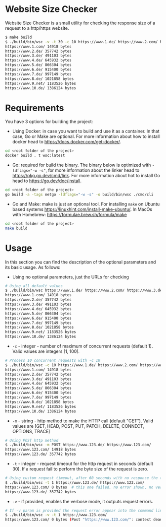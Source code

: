 # Website Size Checker

Website Size Checker is a small utility for checking the response size of a request to a http/https website.

```bash
$ make build
$ ./build/bin/wsc -v -t 30 -c 10 https://www.1.de/ https://www.2.com/ https://www.3.de/ https://www.4.de https://www.5.de/ https://www.6.de/ https://www.7.de/ https://www.8.de/ https://www.9.de/ https://www.10.net/
https://www.1.com/ 14918 bytes
https://www.2.de/ 357742 bytes
https://www.3.de/ 491103 bytes
https://www.4.de/ 645932 bytes
https://www.5.de/ 866304 bytes
https://www.6.de/ 915400 bytes
https://www.7.de/ 997149 bytes
https://www.8.de/ 1021858 bytes
https://www.9.net/ 1183526 bytes
https://www.10.de/ 1386124 bytes
```

# Requirements

You have 3 options for building the project:

* Using Docker: in case you want to build and use it as a container. In that case, Go or Make are optional. For more information about how to install docker head to https://docs.docker.com/get-docker/.

```bash
cd <root folder of the project>
docker build . t wsc:latest
```

* Go: required for build the binary. The binary below is optimized with `-ldflags="-w -s"`, for more information about the linker head to https://pkg.go.dev/cmd/link. For more information about hot to install Go head to https://go.dev/doc/install. 

```bash
cd <root folder of the project>
go build -a -tags netgo -ldflags="-w -s" -o build/bin/wsc ./cmd/cli
``` 

* Go and Make: make is just an optional tool. For installing `make` on Ubuntu based systems https://linuxhint.com/install-make-ubuntu/. In MacOs with Homebrew: https://formulae.brew.sh/formula/make

```bash
cd <root folder of the project>
make build
``` 


# Usage

In this section you can find the description of the optional parameters and its basic usage. As follows: 

* Using no optional parameters, just the URLs for checking
```bash
# Using all default values
$ ./build/bin/wsc https://www.1.de/ https://www.2.com/ https://www.3.de/ https://www.4.de https://www.5.de/ https://www.6.de/ https://www.7.de/ https://www.8.de/ https://www.9.de/ https://www.10.net/
https://www.1.com/ 14918 bytes
https://www.2.de/ 357742 bytes
https://www.3.de/ 491103 bytes
https://www.4.de/ 645932 bytes
https://www.5.de/ 866304 bytes
https://www.6.de/ 915400 bytes
https://www.7.de/ 997149 bytes
https://www.8.de/ 1021858 bytes
https://www.9.net/ 1183526 bytes
https://www.10.de/ 1386124 bytes
```

* `-c` - integer - number of maximum of concurrent requests (default 1). Valid values are integers [1, 100].
```bash
# Process 10 concurrent requests with -c 10
$ ./build/bin/wsc -c 10 https://www.1.de/ https://www.2.com/ https://www.3.de/ https://www.4.de https://www.5.de/ https://www.6.de/ https://www.7.de/ https://www.8.de/ https://www.9.de/ https://www.10.net/
https://www.1.com/ 14918 bytes
https://www.2.de/ 357742 bytes
https://www.3.de/ 491103 bytes
https://www.4.de/ 645932 bytes
https://www.5.de/ 866304 bytes
https://www.6.de/ 915400 bytes
https://www.7.de/ 997149 bytes
https://www.8.de/ 1021858 bytes
https://www.9.net/ 1183526 bytes
https://www.10.de/ 1386124 bytes
```

* `-m` - string - http method to make the HTTP call (default "GET"). Valid values are [GET, HEAD, POST, PUT, PATCH, DELETE, CONNECT, OPTIONS, TRACE]
```bash
# Using POST http method
$ ./build/bin/wsc -m POST https://www.123.de/ https://www.123.com/
https://www.123.com/ 14918 bytes
https://www.123.de/ 357742 bytes
```

* `-t` - integer - request timeout for the http request in seconds (default 30). If a request fail to perform the byte size of the request is zero.
```bash
# Using custom request timeout, after 60 seconds with no response the timeout error is returned
$ ./build/bin/wsc -t 1 https://www.123.de/ https://www.123.com/
https://www.123.com/ 0 bytes  # this one failed, no error shown, no verbose flag
https://www.123.de/ 357742 bytes
```

* `-v` - if provided, enables the verbose mode, it outputs request errors.
```bash
# If -v param is provided the request error appear into the command line response
$ ./build/bin/wsc -v -t 1 https://www.123.com/
https://www.123.com/ 0 bytes (Post "https://www.123.com/": context deadline exceeded (Client.Timeout exceeded while awaiting headers)) # this one failed, with request error
```
